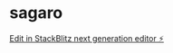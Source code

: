 # sagaro

[Edit in StackBlitz next generation editor ⚡️](https://stackblitz.com/~/github.com/TiboINDII/sagaro)